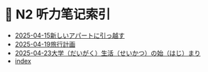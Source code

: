 # 📒 N2 听力笔记索引

- [2025-04-15新しいアパートに引っ越す](./2025-04-15新しいアパートに引っ越す.md)
- [2025-04-19旅行計画](./2025-04-19旅行計画.md)
- [2025-04-23大学（だいがく）生活（せいかつ）の始（はじ）まり](./2025-04-23大学（だいがく）生活（せいかつ）の始（はじ）まり.md)
- [index](./index.md)